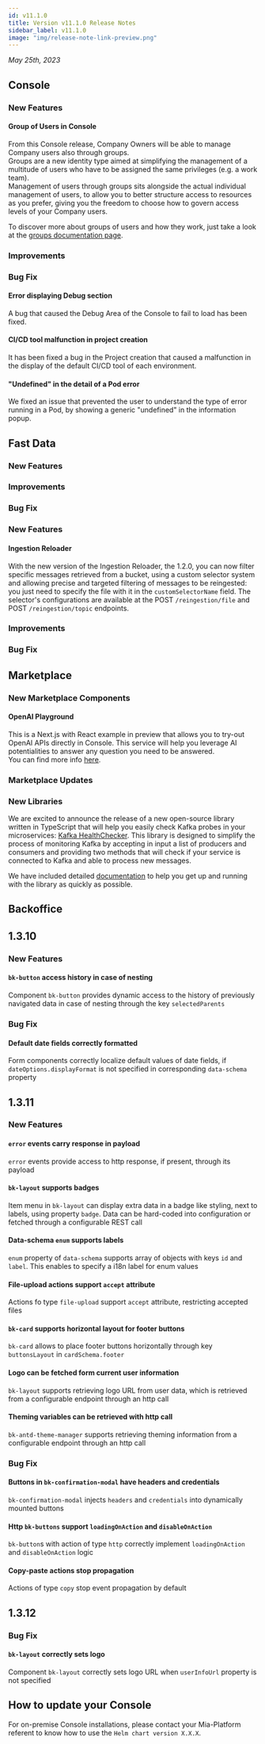 ```yaml
---
id: v11.1.0
title: Version v11.1.0 Release Notes
sidebar_label: v11.1.0
image: "img/release-note-link-preview.png"
---
```


_May 25th, 2023_

## Console

### New Features

#### Group of Users in Console

From this Console release, Company Owners will be able to manage Company users also through groups.  
Groups are a new identity type aimed at simplifying the management of a multitude of users who have to be assigned the same privileges (e.g. a work team).  
Management of users through groups sits alongside the actual individual management of users, to allow you to better structure access to resources as you prefer, giving you the freedom to choose how to govern access levels of your Company users. 

To discover more about groups of users and how they work, just take a look at the [groups documentation page](../development_suite/identity-and-access-management/group-management.md). 

### Improvements

### Bug Fix

#### Error displaying Debug section

A bug that caused the Debug Area of the Console to fail to load has been fixed.

#### CI/CD tool malfunction in project creation

It has been fixed a bug in the Project creation that caused a malfunction in the display of the default CI/CD tool of each environment.

#### "Undefined" in the detail of a Pod error

We fixed an issue that prevented the user to understand the type of error running in a Pod, by showing a generic "undefined" in the information popup.

## Fast Data

### New Features

### Improvements

### Bug Fix

### New Features

#### Ingestion Reloader

With the new version of the Ingestion Reloader, the 1.2.0, you can now filter specific messages retrieved from a bucket, using a custom selector system and allowing precise and targeted filtering of messages to be reingested: you just need to specify the file with it in the `customSelectorName` field. The selector's configurations are available at the POST `/reingestion/file` and POST `/reingestion/topic` endpoints.

### Improvements

### Bug Fix

## Marketplace

### New Marketplace Components

#### OpenAI Playground

This is a Next.js with React example in preview that allows you to try-out OpenAI APIs directly in Console. This service will help you leverage AI potentialities to answer any question you need to be answered.  
You can find more info [here](https://github.com/mia-platform-marketplace/open-ai-showcase).

### Marketplace Updates

### New Libraries

We are excited to announce the release of a new open-source library written in TypeScript that will help you easily check Kafka probes in your microservices: [Kafka HealthChecker](https://github.com/mia-platform/kafka-healthchecker). This library is designed to simplify the process of monitoring Kafka by accepting in input a list of producers and consumers and providing two methods that will check if your service is connected to Kafka and able to process new messages.

We have included detailed [documentation](../runtime_suite_libraries/kafka-healthchecker/overview.md) to help you get up and running with the library as quickly as possible.

## Backoffice

## 1.3.10

### New Features

#### `bk-button` access history in case of nesting
Component `bk-button` provides dynamic access to the history of previously navigated data in case of nesting through the key `selectedParents`

### Bug Fix

#### Default date fields correctly formatted
Form components correctly localize default values of date fields, if `dateOptions.displayFormat` is not specified in corresponding `data-schema` property


## 1.3.11

### New Features

#### `error` events carry response in payload
`error` events provide access to http response, if present, through its payload

#### `bk-layout` supports badges
Item menu in `bk-layout` can display extra data in a badge like styling, next to labels, using property `badge`. Data can be hard-coded into configuration or fetched through a configurable REST call

#### Data-schema `enum` supports labels
`enum` property of `data-schema` supports array of objects with keys `id` and `label`. This enables to specify a i18n label for enum values

#### File-upload actions support `accept` attribute
Actions fo type `file-upload` support `accept` attribute, restricting accepted files

#### `bk-card` supports horizontal layout for footer buttons
`bk-card` allows to place footer buttons horizontally through key `buttonsLayout` in `cardSchema.footer`

#### Logo can be fetched form current user information
`bk-layout` supports retrieving logo URL from user data, which is retrieved from a configurable endpoint through an http call

#### Theming variables can be retrieved with http call
`bk-antd-theme-manager` supports retrieving theming information from a configurable endpoint through an http call

### Bug Fix

#### Buttons in `bk-confirmation-modal` have headers and credentials
`bk-confirmation-modal` injects `headers` and `credentials` into dynamically mounted buttons

#### Http `bk-buttons` support `loadingOnAction` and `disableOnAction`
`bk-button`s with action of type `http` correctly implement `loadingOnAction` and `disableOnAction` logic

#### Copy-paste actions stop propagation
Actions of type `copy` stop event propagation by default

## 1.3.12

### Bug Fix

#### `bk-layout` correctly sets logo
Component `bk-layout` correctly sets logo URL when `userInfoUrl` property is not specified


## How to update your Console

For on-premise Console installations, please contact your Mia-Platform referent to know how to use the `Helm chart version X.X.X`.
